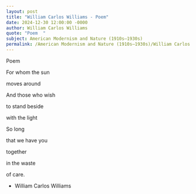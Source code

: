 ```yaml
---
layout: post
title: "William Carlos Williams - Poem"
date: 2024-12-30 12:00:00 -0000
author: William Carlos Williams
quote: "Poem  "
subject: American Modernism and Nature (1910s–1930s)
permalink: /American Modernism and Nature (1910s–1930s)/William Carlos Williams/William Carlos Williams - Poem
---
```


Poem  

For whom the sun  

moves around  

And those who wish  

to stand beside  

with the light  

So long  

that we have you  

together  

in the waste  

of care.

- William Carlos Williams
